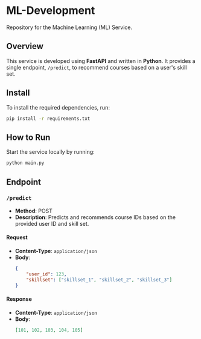 # ML-Development
Repository for the Machine Learning (ML) Service.

## Overview
This service is developed using **FastAPI** and written in **Python**. It provides a single endpoint, `/predict`, to recommend courses based on a user's skill set.

## Install
To install the required dependencies, run:
```bash
pip install -r requirements.txt
```

## How to Run
Start the service locally by running:
```bash
python main.py
```

## Endpoint

### `/predict`

- **Method**: POST  
- **Description**: Predicts and recommends course IDs based on the provided user ID and skill set.

#### Request
- **Content-Type**: `application/json`
- **Body**:  
  ```json
  {
      "user_id": 123,
      "skillset": ["skillset_1", "skillset_2", "skillset_3"]
  }

#### Response
- **Content-Type**: `application/json`
- **Body**:  
  ```json
  [101, 102, 103, 104, 105]
